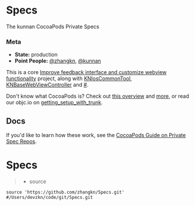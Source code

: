 Specs
=====

The kunnan CocoaPods Private Specs

### Meta

* __State:__ production
* __Point People:__ [@zhangkn](https://github.com/zhangkn), [@kunnan](https://github.com/kunnan)

This is a core [Improve feedback interface and customize webview functionality](https://github.com/zhangkn/KNPodlib)  project, along with [KNIosCommonTool](https://github.com/zhangkn/KNIosCommonTool), [KNBaseWebViewController](https://github.com/zhangkn/KNBaseWebViewController) and [#](#).

Don't know what CocoaPods is? Check out [this overview](https://kunnan.github.io/2017/04/13/how_to_Using_CocoaPods/) and [more](https://kunnan.github.io/2018/04/26/pod_lib_create/), or read our objc.io on [getting_setup_with_trunk](https://kunnan.github.io/2017/03/08/getting_setup_with_trunk/).

## Docs

If you'd like to learn how these work, see the [CocoaPods Guide on Private Spec Repos](https://kunnan.github.io/2017/03/10/making_private_cocoapods/).
# Specs

>* source
```
source 'https://github.com/zhangkn/Specs.git'
#/Users/devzkn/code/git/Specs.git
```
